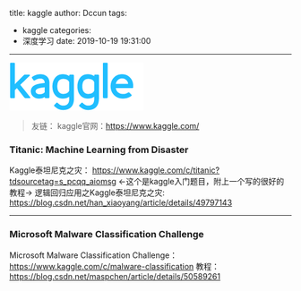 title: kaggle
author: Dccun
tags:
  - kaggle
categories:
  - 深度学习
date: 2019-10-19 19:31:00
---
![upload successful](/images/pasted-7.png)
>友链：
kaggle官网：https://www.kaggle.com/

<!--more-->

### Titanic: Machine Learning from Disaster
Kaggle泰坦尼克之灾：
https://www.kaggle.com/c/titanic?tdsourcetag=s_pcqq_aiomsg
←这个是kaggle入门题目，附上一个写的很好的教程→
逻辑回归应用之Kaggle泰坦尼克之灾:
https://blog.csdn.net/han_xiaoyang/article/details/49797143

***

### Microsoft Malware Classification Challenge
Microsoft Malware Classification Challenge：https://www.kaggle.com/c/malware-classification
教程：https://blog.csdn.net/maspchen/article/details/50589261
